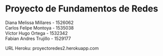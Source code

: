 # Proyecto de Fundamentos de Redes
Diana Melissa Millares - 1526062  
Carlos Felipe Montoya - 1535038  
Víctor Hugo Ortega - 1532342  
Fabian Andres Trujillo - 1529177  
    
URL Heroku: proyectoredes2.herokuapp.com
